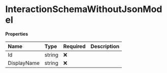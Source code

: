 # InteractionSchemaWithoutJsonModel

**Properties**

| Name        | Type   | Required | Description |
| :---------- | :----- | :------- | :---------- |
| Id          | string | ❌       |             |
| DisplayName | string | ❌       |             |

<!-- This file was generated by liblab | https://liblab.com/ -->
